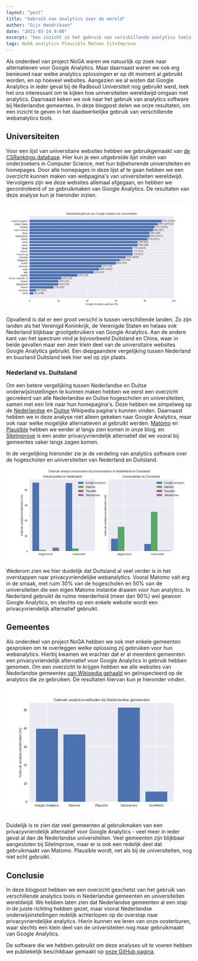 ```yaml
---
layout: "post"
title: "Gebruik van analytics over de wereld"
author: "Gijs Hendriksen"
date: "2021-03-14 9:00"
excerpt: "Een inzicht in het gebruik van verschillende analytics tools over de wereld."
tags: NoGA analytics Plausible Matomo SiteImprove
---
```


Als onderdeel van project NoGA waren we natuurlijk op zoek naar alternatieven voor Google Analytics. Maar daarnaast waren we ook erg benieuwd naar welke analytics oplossingen er op dit moment al gebruikt worden, en op hoeveel websites. Aangezien we al wisten dat Google Analytics in ieder geval bij de Radboud Universiteit nog gebruikt werd, leek het ons interessant om te kijken hoe universiteiten wereldwijd omgaan met analytics. Daarnaast keken we ook naar het gebruik van analytics software bij Nederlandse gemeentes. In deze blogpost delen we onze resultaten, om een inzicht te geven in het daadwerkelijke gebruik van verschillende webanalytics tools.

## Universiteiten

Voor een lijst van universitaire websites hebben we gebruikgemaakt van [de CSRankings database](https://csrankings.org). Hier kun je een uitgebreide lijst vinden van onderzoekers in Computer Science, met hun bijbehorende universiteiten en homepages. Door alle homepages in deze lijst af te gaan hebben we een overzicht kunnen maken van webpagina's van universiteiten wereldwijd. Vervolgens zijn we deze websites allemaal afgegaan, en hebben we gecontroleerd of ze gebruikmaken van Google Analytics. De resultaten van deze analyse kun je hieronder inzien.

![Wereldwijd gebruik van Google Analytics bij universiteiten](../../assets/img/worldwide.png)

Opvallend is dat er een groot verschil is tussen verschillende landen. Zo zijn landen als het Verenigd Koninkrijk, de Verenigde Staten en helaas ook Nederland blijkbaar grootgebruikers van Google Analytics. Aan de andere kant van het spectrum vind je bijvoorbeeld Duitsland en China, waar in beide gevallen maar een zeer klein deel van de universitaire websites Google Analytics gebruikt. Een diepgaandere vergelijking tussen Nederland en buurland Duitsland leek hier wel op zijn plaats.

### Nederland vs. Duitsland

Om een betere vergelijking tussen Nederlandse en Duitse onderwijsinstellingen te kunnen maken hebben we eerst een overzicht gecreëerd van alle Nederlandse en Duitse hogescholen en universiteiten, samen met een link naar hun homepagina's. Deze hebben we simpelweg op de [Nederlandse](https://nl.wikipedia.org/wiki/Lijst_van_hogeronderwijsinstellingen_in_Nederland) en [Duitse](https://de.wikipedia.org/wiki/Liste_der_Hochschulen_in_Deutschland) Wikipedia pagina's kunnen vinden. Daarnaast hebben we in deze analyse niet alleen gekeken naar Google Analytics, maar ook naar welke mogelijke alternatieven al gebruikt werden. [Matomo](https://matomo.org) en [Plausible](https://plausible.io) hebben we eerder al langs zien komen in onze blog, en [SiteImprove](https://siteimprove.com) is een ander privacyvriendelijk alternatief dat we vooral bij gemeentes vaker langs zagen komen.

In de vergelijking hieronder zie je de verdeling van analytics software over de hogescholen en universiteiten van Nederland en Duitsland.

![Gebruik analyticsmethoden bij universiteiten in Nederland en Duitsland](../../assets/img/universities_nl_de.png)

Wederom zien we hier duidelijk dat Duitsland al veel verder is in het overstappen naar privacyvriendelijke webanalytics. Vooral Matomo valt erg in de smaak, met ruim 30% van de hogescholen en 50% van de universiteiten die een eigen Matomo instantie draaien voor hun analytics. In Nederland gebruikt de ruime meerderheid (meer dan 90%) wel gewoon Google Analytics, en slechts op een enkele website wordt een privacyvriendelijk alternatief gebruikt.

## Gemeentes

Als onderdeel van project NoGA hebben we ook met enkele gemeenten gesproken om te overleggen welke oplossing zij gebruiken voor hun webanalytics. Hierbij kwamen we erachter dat er al meerdere gemeenten een privacyvriendelijk alternatief voor Google Analytics in gebruik hebben genomen. Om een overzicht te krijgen hebben we alle websites van Nederlandse gemeentes [van Wikipedia gehaald](https://nl.wikipedia.org/wiki/Lijst_van_Nederlandse_gemeenten) en geïnspecteerd op de analytics die ze gebruiken. De resultaten hiervan kun je hieronder vinden.

![Gebruik analyticsmethoden bij Nederlandse gemeenten](../../assets/img/municipalities.png)

Duidelijk is te zien dat veel gemeenten al gebruikmaken van een privacyvriendelijk alternatief voor Google Analytics - veel meer in ieder geval al dan de Nederlandse universiteiten. Veel gemeenten zijn blijkbaar aangesloten bij SiteImprove, maar er is ook een redelijk deel dat gebruikmaakt van Matomo. Plausible wordt, net als bij de universiteiten, nog niet echt gebruikt.

## Conclusie

In deze blogpost hebben we een overzicht geschetst van het gebruik van verschillende analytics tools in Nederlandse gemeenten en universiteiten wereldwijd. We hebben laten zien dat Nederlandse gemeenten al een stap in de juiste richting hebben gezet, maar vooral Nederlandse onderwijsinstellingen redelijk achterlopen op de overstap naar privacyvriendelijke analytics. Hierin kunnen we leren van onze oosterburen, waar slechts een klein deel van de universiteiten nog maar gebruikmaakt van Google Analytics.

De software die we hebben gebruikt om deze analyses uit te voeren hebben we publiekelijk beschikbaar gemaakt op [onze GitHub pagina](https://github.com/informagi/noga/tree/master/src).
